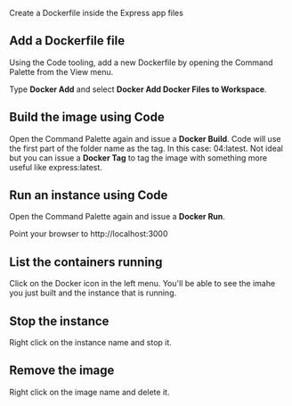     
Create a Dockerfile inside the Express app files

## Add a Dockerfile file

Using the Code tooling, add a new Dockerfile by opening the Command Palette from the View menu.

Type **Docker Add** and select **Docker Add Docker Files to Workspace**.

## Build the image using Code

Open the Command Palette again and issue a **Docker Build**. Code will use the first part of the folder name as the tag. In this case: 04:latest.  Not ideal but you can issue a **Docker Tag** to tag the image with something more useful like express:latest.

## Run an instance using Code

Open the Command Palette again and issue a **Docker Run**.

Point your browser to http://localhost:3000

## List the containers running

Click on the Docker icon in the left menu.  You'll be able to see the imahe you just built and the instance that is running.

## Stop the instance

Right click on the instance name and stop it.

## Remove the image

Right click on the image name and delete it.